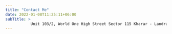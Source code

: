 ```yaml
---
title: "Contact Me"
date: 2022-01-08T11:25:11+06:00
subTitle: >
           Unit 103/2, World One High Street Sector 115 Kharar - Landran Rd, Greater, Sahibzada Ajit Singh Nagar, Punjab 140307, India.
---
```


